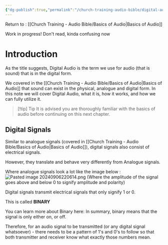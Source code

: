 ```yaml
---
{"dg-publish":true,"permalink":"/church-training-audio-bible/digital-audio/","tags":["wip"]}
---
```



Return to : [[Church Training - Audio Bible/Basics of Audio\|Basics of Audio]]

Work in progress! Don't read, kinda confusing now
# Introduction
As the title suggests, Digital Audio is the term we use for audio (that is sound) that is in the digital form.

We covered in the [[Church Training - Audio Bible/Basics of Audio\|Basics of Audio]] that sound can exist in the physical, analogue and digital form.
In this note we will cover Digital Audio, what it is, how it works, and how we can fully utilize it.


> [!tip] Tip
> It is advised you are thoroughly familiar with the basics of audio before continuing on this next chapter. 

## Digital Signals
Similar to analogue signals (covered in [[Church Training - Audio Bible/Basics of Audio\|Basics of Audio]]), digital signals also consist of electrical signals.

However, they translate and behave very differently from Analogue signals.

Where analogue signals look a lot like the image below :
![Pasted image 20240906220614.png](/img/user/References/Pasted%20image%2020240906220614.png)
(Where the amplitude of the signal goes above and below 0 to signify amplitude and polarity)

Digital signals transmit electrical signals that only signify 1 or 0.

This is called **BINARY**

You can learn more about Binary here:
In summary, binary means that the signal is only either on, or off.

Therefore, for an audio signal to be transmitted (or any digital signal whatsoever) - there needs to be a pattern of 1's and 0's to follow so that both transmitter and receiver know what exactly those numbers mean.


